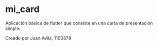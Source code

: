 # mi_card

Aplicación básica de flutter que consiste en una carta de presentación simple.

Creado por Juan Avila, 1100378

